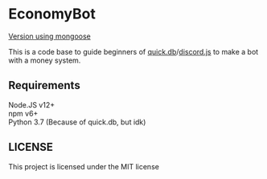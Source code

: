 # EconomyBot

[Version using mongoose](https://github.com/KallelGaNewk/EconomyBot/tree/mongodb)

This is a code base to guide beginners of [quick.db](https://www.npmjs.com/package/quick.db)/[discord.js](https://www.npmjs.com/package/discord.js) to make a bot with a money system.

## Requirements

Node.JS v12+<br>
npm v6+<br>
Python 3.7 (Because of quick.db, but idk)<br>

## LICENSE

This project is licensed under the MIT license
